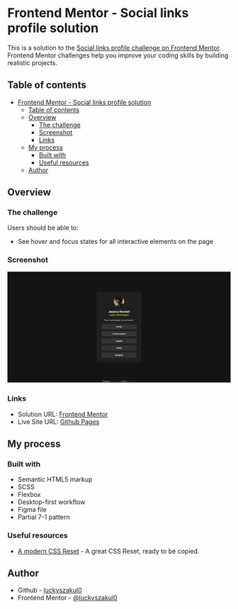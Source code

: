 # Frontend Mentor - Social links profile solution

This is a solution to the [Social links profile challenge on Frontend Mentor](https://www.frontendmentor.io/challenges/social-links-profile-UG32l9m6dQ). Frontend Mentor challenges help you improve your coding skills by building realistic projects. 

## Table of contents

- [Frontend Mentor - Social links profile solution](#frontend-mentor---social-links-profile-solution)
  - [Table of contents](#table-of-contents)
  - [Overview](#overview)
    - [The challenge](#the-challenge)
    - [Screenshot](#screenshot)
    - [Links](#links)
  - [My process](#my-process)
    - [Built with](#built-with)
    - [Useful resources](#useful-resources)
  - [Author](#author)

## Overview

### The challenge

Users should be able to:

- See hover and focus states for all interactive elements on the page

### Screenshot

![](./screenshot.png)

### Links

- Solution URL: [Frontend Mentor](https://www.frontendmentor.io/solutions/social-links-profile-made-using-scss-and-partial-7-1-pattern-PCATx8ZkKb)
- Live Site URL: [Github Pages](https://luckyszakul0.github.io/FM-Social-links-profile/)

## My process

### Built with

- Semantic HTML5 markup
- SCSS
- Flexbox
- Desktop-first workflow
- Figma file
- Partial 7-1 pattern

### Useful resources

- [A modern CSS Reset](https://www.joshwcomeau.com/css/custom-css-reset/) - A great CSS Reset, ready to be copied.

## Author

- Github - [luckyszakul0](https://github.com/luckyszakul0)
- Frontend Mentor - [@luckyszakul0](https://www.frontendmentor.io/profile/luckyszakul0)